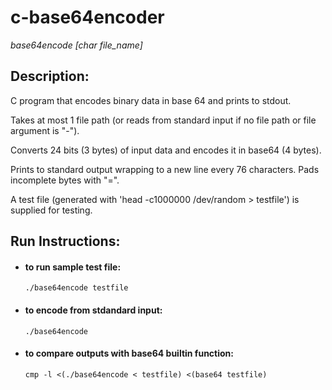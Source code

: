 # c-base64encoder

_base64encode [char file_name]_

## Description:

C program that encodes binary data in base 64 and prints to stdout.

Takes at most 1 file path (or reads from standard input if no file path or file argument is "-").

Converts 24 bits (3 bytes) of input data and encodes it in base64 (4 bytes).

Prints to standard output wrapping to a new line every 76 characters. Pads incomplete bytes with "=".

A test file (generated with 'head -c1000000 /dev/random > testfile') is supplied for testing.

## Run Instructions:

- #### to run sample test file:

      ./base64encode testfile

- #### to encode from stdandard input:

      ./base64encode

- #### to compare outputs with base64 builtin function:

      cmp -l <(./base64encode < testfile) <(base64 testfile)
